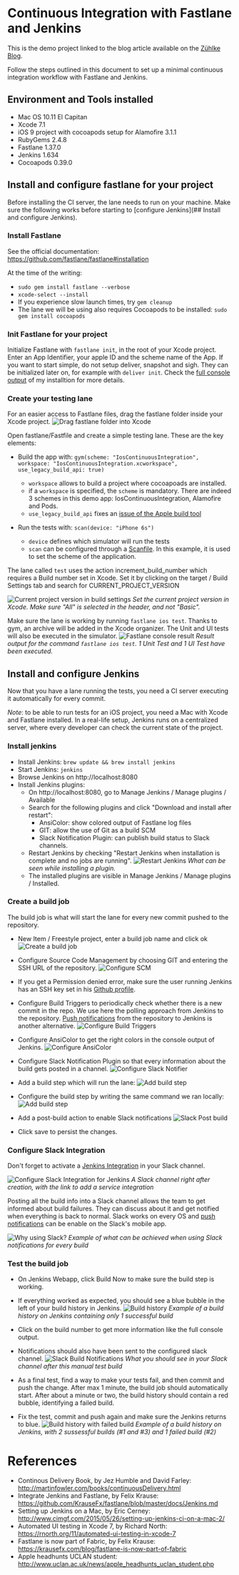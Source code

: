 # Continuous Integration with Fastlane and Jenkins

This is the demo project linked to the blog article available on the [Zühlke Blog](http://blog.zuehlke.com/en/continuous-integration-for-mobile-apps-with-fastlane-and-jenkins/). 

Follow the steps outlined in this document to set up a minimal continuous integration workflow with Fastlane and Jenkins.

## Environment and Tools installed

 - Mac OS 10.11 El Capitan
 - Xcode 7.1
 - iOS 9 project with cocoapods setup for Alamofire 3.1.1
 - RubyGems 2.4.8
 - Fastlane 1.37.0
 - Jenkins 1.634
 - Cocoapods 0.39.0

## Install and configure fastlane for your project

Before installing the CI server, the lane needs to run on your machine. Make sure the following works before starting to [configure Jenkins](## Install and configure Jenkins). 

### Install Fastlane

See the official documentation: https://github.com/fastlane/fastlane#installation

At the time of the writing: 
   - `sudo gem install fastlane --verbose`
   - `xcode-select --install`
   - If you experience slow launch times, try  `gem cleanup`
   - The lane we will be using also requires Cocoapods to be installed: `sudo gem install cocoapods`

### Init Fastlane for your project

Initialize Fastlane with `fastlane init`, in the root of your Xcode project. Enter an App Identifier, your apple ID and the scheme name of the App. If you want to start simple, do not setup deliver, snapshot and sigh. They can be initialized later on, for example with `deliver init`. Check the [full console output](https://dl.dropboxusercontent.com/u/664542/github-doc-images/fastlane-init-console-output.txt) of my installtion for more details.

### Create your testing lane
For an easier access to Fastlane files, drag the fastlane folder inside your Xcode project. 
![Drag fastlane folder into Xcode](https://dl.dropboxusercontent.com/u/664542/github-doc-images/drag-fastlane-folder.png)

Open fastlane/Fastfile and create a simple testing lane. These are the key elements:

 - Build the app with: `gym(scheme: "IosContinuousIntegration", workspace: "IosContinuousIntegration.xcworkspace", use_legacy_build_api: true)`
   - `workspace` allows to build a project where cocoapoads are installed.
   -	if a `workspace` is specified, the `scheme` is mandatory. There are indeed 3 schemes in this demo app: IosContinuousIntegration, Alamofire and Pods.
   - `use_legacy_build_api` fixes an [issue of the Apple build tool](https://openradar.appspot.com/radar?id=4952000420642816)

 - Run the tests with: `scan(device: "iPhone 6s")`
   -	`device` defines which simulator will run the tests
   - `scan` can be configured through a [Scanfile](https://github.com/adou600/IosContinuousIntegration/blob/master/fastlane/Scanfile). In this example, it is used to set the scheme of the application.

The lane called `test` uses the action increment_build_number which requires a Build number set in Xcode. Set it by clicking on the target / Build Settings tab and search for CURRENT_PROJECT_VERSION

![Current project version in build settings](https://dl.dropboxusercontent.com/u/664542/github-doc-images/current-project-version.png)
*Set the current project version in Xcode. Make sure "All" is selected in the header, and not "Basic".*

Make sure the lane is working by running `fastlane ios test`. Thanks to gym, an archive will be added in the Xcode organizer. The Unit and UI tests will also be executed in the simulator.
![Fastlane console result](https://dl.dropboxusercontent.com/u/664542/github-doc-images/fastlane-console-result.png)
*Result output for the command `fastlane ios test`. 1 Unit Test and 1 UI Test have been executed.*

## Install and configure Jenkins

Now that you have a lane running the tests, you need a CI server executing it automatically for every commit.

*Note*: to be able to run tests for an iOS project, you need a Mac with Xcode and Fastlane installed. In a real-life setup, Jenkins runs on a centralized server, where every developer can check the current state of the project.

### Install jenkins

 - Install Jenkins: `brew update && brew install jenkins`
 - Start Jenkins: `jenkins`
 - Browse Jenkins on http://localhost:8080
 - Install Jenkins plugins: 
   - On http://localhost:8080, go to Manage Jenkins / Manage plugins / Available
   - Search for the following plugins and click "Download and install after restart":
     - AnsiColor: show colored output of Fastlane log files
     - GIT: allow the use of Git as a build SCM
     - Slack Notification Plugin: can publish build status to Slack channels.
   - Restart Jenkins by checking "Restart Jenkins when installation is complete and no jobs are running". 
![Restart Jenkins](https://dl.dropboxusercontent.com/u/664542/github-doc-images/install-jenkins-plugins.png)
*What can be seen while installing a plugin.*
   -	The installed plugins are visible in Manage Jenkins / Manage plugins / Installed.

### Create a build job

The build job is what will start the lane for every new commit pushed to the repository.

 - New Item / Freestyle project, enter a build job name and click ok
![Create a build job](https://dl.dropboxusercontent.com/u/664542/github-doc-images/jenkins-build-job.png)

 - Configure Source Code Management by choosing GIT and entering the SSH URL of the repository.
![Configure SCM](https://dl.dropboxusercontent.com/u/664542/github-doc-images/source-code-management.png)

 - If you get a Permission denied error, make sure the user running Jenkins has an SSH key set in his [Github profile](https://help.github.com/articles/generating-ssh-keys/). 

 - Configure Build Triggers to periodically check whether there is a new commit in the repo. We use here the polling approach from Jenkins to the repository. [Push notifications](https://wiki.jenkins-ci.org/display/JENKINS/Git+Plugin#GitPlugin-Pushnotificationfromrepository) from the repository to Jenkins is another alternative.
![Configure Build Triggers](https://dl.dropboxusercontent.com/u/664542/github-doc-images/build-trigger-config.png)

 - Configure AnsiColor to get the right colors in the console output of Jenkins. 
![Configure AnsiColor](https://dl.dropboxusercontent.com/u/664542/github-doc-images/build-env-config.png)

 - Configure Slack Notification Plugin so that every information about the build gets posted in a channel.
![Configure Slack Notifier](https://dl.dropboxusercontent.com/u/664542/github-doc-images/build-info-to-slack.png)

 - Add a build step which will run the lane:
![Add build step](https://dl.dropboxusercontent.com/u/664542/github-doc-images/add-build-step.png)

 - Configure the build step by writing the same command we ran locally:
![Add build step](https://dl.dropboxusercontent.com/u/664542/github-doc-images/configure-build-step.png)

- Add a post-build action to enable Slack notifications
![Slack Post build](https://dl.dropboxusercontent.com/u/664542/github-doc-images/post-build-slack.png)

 - Click save to persist the changes.

### Configure Slack Integration

Don't forget to activate a [Jenkins Integration](https://slack.com/integrations) in your Slack channel.

![Configure Slack Integration for Jenkins](https://dl.dropboxusercontent.com/u/664542/github-doc-images/slack-service-integration.png)
*A Slack channel right after creation, with the link to add a service integration*

Posting all the build info into a Slack channel allows the team to get informed about build failures. They can discuss about it and get notified when everything is back to normal. Slack works on every OS and [push notifications](https://slack.zendesk.com/hc/en-us/articles/201398457-Mobile-push-notifications) can be enable on the Slack's mobile app. 

![Why using Slack?](https://dl.dropboxusercontent.com/u/664542/github-doc-images/why-slack.png)
*Example of what can be achieved when using Slack notifications for every build*

### Test the build job

 - On Jenkins Webapp, click Build Now to make sure the build step is working.
 - If everything worked as expected, you should see a blue bubble in the left of your build history in Jenkins.
![Build history](https://dl.dropboxusercontent.com/u/664542/github-doc-images/build-history-success.png)
*Example of a build history on Jenkins containing only 1 successful build*

 - Click on the build number to get more information like the full console output. 
 - Notifications should also have been sent to the configured slack channel.
 ![Slack Build Notifications](https://dl.dropboxusercontent.com/u/664542/github-doc-images/slack-integration-result.png)
*What you should see in your Slack channel after this manual test build*
 - As a final test, find a way to make your tests fail, and then commit and push the change. After max 1 minute, the build job should automatically start. After about a minute or two, the build history should contain a red bubble, identifying a failed build. 
 - Fix the test, commit and push again and make sure the Jenkins returns to blue.
![Build history with failed build](https://dl.dropboxusercontent.com/u/664542/github-doc-images/build-history-failed.png)
*Example of a build history on Jenkins, with 2 sussessful builds (#1 and #3) and 1 failed build (#2)*


# References

 - Continous Delivery Book, by Jez Humble and David Farley: http://martinfowler.com/books/continuousDelivery.html
 - Integrate Jenkins and Fastlane, by Felix Krause: https://github.com/KrauseFx/fastlane/blob/master/docs/Jenkins.md
 - Setting up Jenkins on a Mac, by Eric Cerney: http://www.cimgf.com/2015/05/26/setting-up-jenkins-ci-on-a-mac-2/
 - Automated UI testing in Xcode 7, by Richard North: https://rnorth.org/11/automated-ui-testing-in-xcode-7
 - Fastlane is now part of Fabric, by Felix Krause: https://krausefx.com/blog/fastlane-is-now-part-of-fabric
 - Apple headhunts UCLAN student: http://www.uclan.ac.uk/news/apple_headhunts_uclan_student.php

